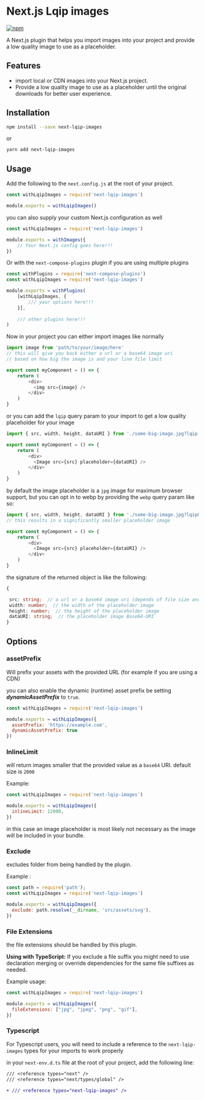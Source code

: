 # Next.js Lqip images

[![npm][npm]][npm-url]

A Next.js plugin that helps you import images into your project and provide a low quality image to use as a placeholder.

## Features

* import local or CDN images into your Next.js project.
* Provide a low quality image to use as a placeholder until the original downloads for better user experience.

## Installation

```bash
npm install --save next-lqip-images
```

or

```bash
yarn add next-lqip-images
```

## Usage

Add the following to the `next.config.js` at the root of your project.

```js
const withLqipImages = require('next-lqip-images')

module.exports = withLqipImages()
```

you can also supply your custom Next.js configuration as well

```js
const withLqipImages = require('next-lqip-images')

module.exports = withImages({
	// Your Next.js config goes here!!!
})
```

Or with the `next-compose-plugins` plugin if you are using multiple plugins

```js
const withPlugins = require('next-compose-plugins')
const withLqipImages = require('next-lqip-images')

module.exports = withPlugins(
	[withLqipImages, {
		/// your options here!!!
	}],
	
	/// other plugins here!!!
)
```

Now in your project you can either import images like normally

```js
import image from 'path/to/your/image/here'
// this will give you back either a url or a base64 image uri
// based on how big the image is and your line file limit

export const myComponent = () => {
	return (
		<div>
		  <img src={image} />
		</div>
	)
}
```
or you can add the `lqip` query param to your import to get a low quality placeholder for your image
```js
import { src, width, height, dataURI } from './some-big-image.jpg?lqip'

export const myComponent = () => {
	return (
		<div>
		  <Image src={src} placeholder={dataURI} />
		</div>
	)
}
```
by default the image placeholder is a `jpg` image for maximum browser support, but you
can opt in to webp by providing the `webp` query param like so:

```js
import { src, width, height, dataURI } from './some-big-image.jpg?lqip&webp'
// this results in a significantly smaller placeholder image

export const myComponent = () => {
	return (
		<div>
		  <Image src={src} placeholder={dataURI} />
		</div>
	)
}
```
the signature of the returned object is like the following:

```ts
{

 src: string;  // a url or a base64 image uri (depends of file size and inline limit)
 width: number;  // the width of the placeholder image
 height: number;  // the height of the placeholder image
 dataURI: string;  // the placeholder image Base64-URI
}
```

## Options

### assetPrefix 
Will prefix your assets with the provided URL (for example if you are using a CDN)

you can also enable the dynamic (runtime) asset prefix be setting ***dynamicAssetPrefix***  to `true`.

```js
const withLqipImages = require('next-lqip-images')

module.exports = withLqipImages({
  assetPrefix: 'https://example.com',
  dynamicAssetPrefix: true
})
```

### InlineLimit
will return images smaller that the provided value as a `base64` URI. default size is `2000`

Example:
```js
const withLqipImages = require('next-lqip-images')

module.exports = withLqipImages({
  inlineLimit: 12000,
})
```
in this case an image placeholder is most likely not necessary as the image will be included in your bundle.

### Exclude
excludes folder from being handled by the plugin.

Example :
```js
const path = require('path');
const withLqipImages = require('next-lqip-images')

module.exports = withLqipImages({
  exclude: path.resolve(__dirname, 'src/assets/svg'),
})
```

### File Extensions
the file extensions should be handled by this plugin. 

**Using with TypeScript:** If you exclude a file suffix you might need to use declaration merging or override dependencies for the same file suffixes as needed.

Example usage:
```js
const withLqipImages = require('next-lqip-images')

module.exports = withLqipImages({
  fileExtensions: ["jpg", "jpeg", "png", "gif"],
})
```

### Typescript
For Typescript users, you will need to include a reference to the `next-lqip-images` types for your imports to work properly

in your `next-env.d.ts` file at the root of your project, add the following line:

```diff
/// <reference types="next" />
/// <reference types="next/types/global" />

+ /// <reference types="next-lqip-images" />
```

[npm]: https://img.shields.io/npm/v/next-lqip-images.svg
[npm-url]: https://www.npmjs.com/package/next-lqip-images